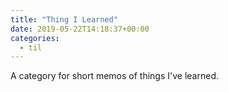 ```yaml
---
title: "Thing I Learned"
date: 2019-05-22T14:18:37+00:00
categories: 
  - til
---
```


A category for short memos of things I've learned.
